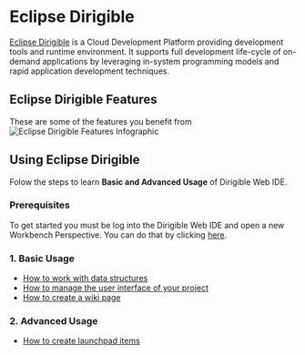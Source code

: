 
# Eclipse Dirigible

[Eclipse Dirigible](http://www.dirigible.io) is a Cloud Development Platform providing development tools and runtime environment. It supports full development life-cycle of on-demand applications by leveraging in-system programming models and rapid application development techniques.

## Eclipse Dirigible Features
These are some of the features you benefit from<br>
![Eclipse Dirigible Features Infographic](https://github.com/dirigiblelabs/curriculum/blob/master/DragomirAngelov/DirigibleSoftwareDocumentation/Images/infographic.png)

## Using Eclipse Dirigible
Folow the steps to learn **Basic and Advanced Usage** of Dirigible Web IDE.

### Prerequisites
To get started you must be log into the Dirigible Web IDE and open a new Workbench Perspective. You can do that by clicking [here](http://dirigible.eclipse.org).

### 1. Basic Usage
* [How to work with data structures](https://github.com/dirigiblelabs/curriculum/tree/master/DragomirAngelov/DirigibleSoftwareDocumentation/Basic/WorkWithDataStructures.md)
* [How to manage the user interface of your project](https://github.com/dirigiblelabs/curriculum/tree/master/DragomirAngelov/DirigibleSoftwareDocumentation/Basic/ManageUserInterface.md)
* [How to create a wiki page](https://github.com/dirigiblelabs/curriculum/tree/master/DragomirAngelov/DirigibleSoftwareDocumentation/Basic/CreateWikiPage.md)
### 2. Advanced Usage
* [How to create launchpad items](https://github.com/dirigiblelabs/curriculum/tree/master/DragomirAngelov/DirigibleSoftwareDocumentation/Advanced/CreateLaunchpadItems.md)
